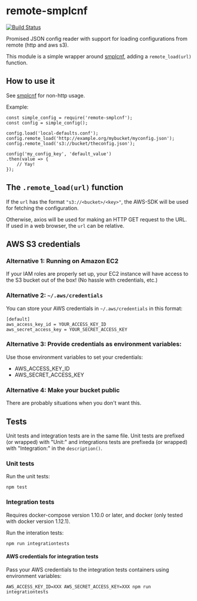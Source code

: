# remote-smplcnf

[![Build Status](https://semaphoreci.com/api/v1/houseagency/remote-smplcnf/branches/master/shields_badge.svg)](https://semaphoreci.com/houseagency/remote-smplcnf)

Promised JSON config reader with support for loading configurations from remote
(http and aws s3).

This module is a simple wrapper around
[smplcnf](https://github.com/spurge/smplcnf), adding a `remote_load(url)`
function.

## How to use it

See [smplcnf](https://github.com/spurge/smplcnf) for non-http usage.

Example:

	const simple_config = require('remote-smplcnf');
	const config = simple_config();

	config.load('local-defaults.conf');
	config.remote_load('http://example.org/mybucket/myconfig.json');
	config.remote_load('s3://bucket/theconfig.json');

	config('my_config_key', 'default_value')
	.then(value => {
		// Yay!
	});

## The `.remote_load(url)` function

If the `url` has the format `"s3://<bucket>/<key>"`, the AWS-SDK will be used
for fetching the configuration.

Otherwise, axios will be used for making an HTTP GET request to the URL.
If used in a web browser, the `url` can be relative.

## AWS S3 credentials

### Alternative 1: Running on Amazon EC2

If your IAM roles are properly set up, your EC2 instance will have access to
the S3 bucket out of the box! (No hassle with credentials, etc.)

### Alternative 2: `~/.aws/credentials`

You can store your AWS credentials in `~/.aws/credentials` in this format:

	[default]
	aws_access_key_id = YOUR_ACCESS_KEY_ID
	aws_secret_access_key = YOUR_SECRET_ACCESS_KEY

### Alternative 3: Provide credentials as environment variables:

Use those environment variables to set your credentials:

* AWS_ACCESS_KEY_ID
* AWS_SECRET_ACCESS_KEY

### Alternative 4: Make your bucket public

There are probably situations when you don't want this.

## Tests

Unit tests and integration tests are in the same file.
Unit tests are prefixed (or wrapped) with "Unit:" and integrations tests are
prefixeda (or wrapped) with "Integration:" in the `description()`.

### Unit tests

Run the unit tests:

	npm test

### Integration tests

Requires docker-compose version 1.10.0 or later, and docker (only tested with
docker version 1.12.1).

Run the interation tests:

	npm run integrationtests

#### AWS credentials for integration tests

Pass your AWS credentials to the integration tests containers using environment
variables:

	AWS_ACCESS_KEY_ID=XXX AWS_SECRET_ACCESS_KEY=XXX npm run integrationtests

